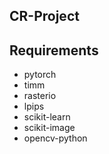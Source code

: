 ## CR-Project

## Requirements

- pytorch
- timm
- rasterio
- lpips
- scikit-learn 
- scikit-image 
- opencv-python